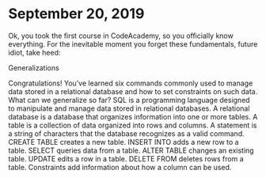 #  September 20, 2019
Ok, you took the first course in CodeAcademy, so you officially know everything.  For the inevitable moment you forget these fundamentals, future idiot, take heed:

Generalizations

Congratulations! You’ve learned six commands commonly used to manage data stored in a relational database and how to set constraints on such data. What can we generalize so far?
SQL is a programming language designed to manipulate and manage data stored in relational databases.
A relational database is a database that organizes information into one or more tables.
A table is a collection of data organized into rows and columns.
A statement is a string of characters that the database recognizes as a valid command.
CREATE TABLE creates a new table.
INSERT INTO adds a new row to a table.
SELECT queries data from a table.
ALTER TABLE changes an existing table.
UPDATE edits a row in a table.
DELETE FROM deletes rows from a table.
Constraints add information about how a column can be used.

